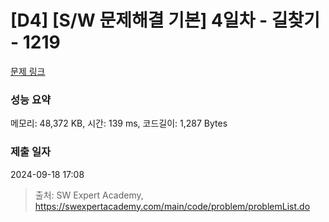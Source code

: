 # [D4] [S/W 문제해결 기본] 4일차 - 길찾기 - 1219 

[문제 링크](https://swexpertacademy.com/main/code/problem/problemDetail.do?contestProbId=AV14geLqABQCFAYD) 

### 성능 요약

메모리: 48,372 KB, 시간: 139 ms, 코드길이: 1,287 Bytes

### 제출 일자

2024-09-18 17:08



> 출처: SW Expert Academy, https://swexpertacademy.com/main/code/problem/problemList.do